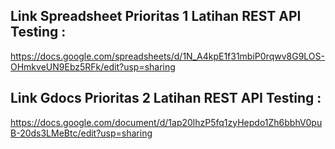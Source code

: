 ## Link Spreadsheet Prioritas 1 Latihan REST API Testing :

https://docs.google.com/spreadsheets/d/1N_A4kpE1f31mbiP0rqwv8G9LOS-OHmkveUN9Ebz5RFk/edit?usp=sharing

## Link Gdocs Prioritas 2 Latihan REST API Testing :
https://docs.google.com/document/d/1ap20lhzP5fq1zyHepdo1Zh6bbhV0puB-20ds3LMeBtc/edit?usp=sharing